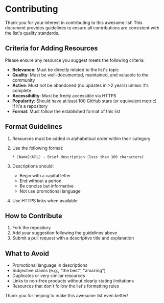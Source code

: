 # Contributing

Thank you for your interest in contributing to this awesome list! This document provides guidelines to ensure all contributions are consistent with the list's quality standards.

## Criteria for Adding Resources

Please ensure any resource you suggest meets the following criteria:

- **Relevance**: Must be directly related to the list's topic
- **Quality**: Must be well-documented, maintained, and valuable to the community
- **Active**: Must not be abandoned (no updates in >2 years) unless it's complete
- **Accessibility**: Must be freely accessible via HTTPS
- **Popularity**: Should have at least 100 GitHub stars (or equivalent metric) if it's a repository
- **Format**: Must follow the established format of this list

## Format Guidelines

1. Resources must be added in alphabetical order within their category
2. Use the following format:
   ```
   * [Name](URL) - Brief description (less than 100 characters)
   ```
3. Descriptions should:
   - Begin with a capital letter
   - End without a period
   - Be concise but informative
   - Not use promotional language

4. Use HTTPS links when available

## How to Contribute

1. Fork the repository
2. Add your suggestion following the guidelines above
3. Submit a pull request with a descriptive title and explanation

## What to Avoid

- Promotional language in descriptions
- Subjective claims (e.g., "the best", "amazing")
- Duplicates or very similar resources
- Links to non-free products without clearly stating limitations
- Resources that don't follow the list's formatting rules

Thank you for helping to make this awesome list even better!
